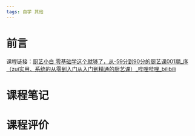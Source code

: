 ```yaml
---
tags: 自学 其他
---
```

# 前言
 
课程链接：[厨艺小白 零基础学这个就够了，从-59分到90分的厨艺课001期_序（zui实用、系统的从零到入门从入门到精通的厨艺课）_哔哩哔哩_bilibili](https://www.bilibili.com/video/BV1r5411s7yY?spm_id_from=333.999.0.0)

# 课程笔记


# 课程评价
